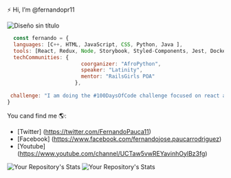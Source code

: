 :zap: Hi, I’m @fernandopr11

![Diseño sin título](https://user-images.githubusercontent.com/76860968/119158670-163ed800-ba1c-11eb-8274-72b140081cd3.png)

``` js
  const fernando = {
  languages: [C++, HTML, JavaScript, CSS, Python, Java ],
  tools: [React, Redux, Node, Storybook, Styled-Components, Jest, Docker],
  techCommunities: {
                        coorganizer: "AfroPython",
                        speaker: "Latinity",
                        mentor: "RailsGirls POA"
                      },
                      
 challenge: "I am doing the #100DaysOfCode challenge focused on react and typescript"
}
```

You cand find me 🌎:

- [Twitter] (https://twitter.com/FernandoPauca11)
- [Facebook] (https://www.facebook.com/fernandojose.paucarrodriguez)
- [Youtube] (https://www.youtube.com/channel/UCTaw5vwREYavinhOylBz3fg)


 ![Your Repository's Stats](https://github-readme-stats.vercel.app/api?username=fernandopr11&show_icons=true)
   ![Your Repository's Stats](https://github-readme-stats.vercel.app/api/top-langs/?username=fernandopr11&theme=blue-green)
